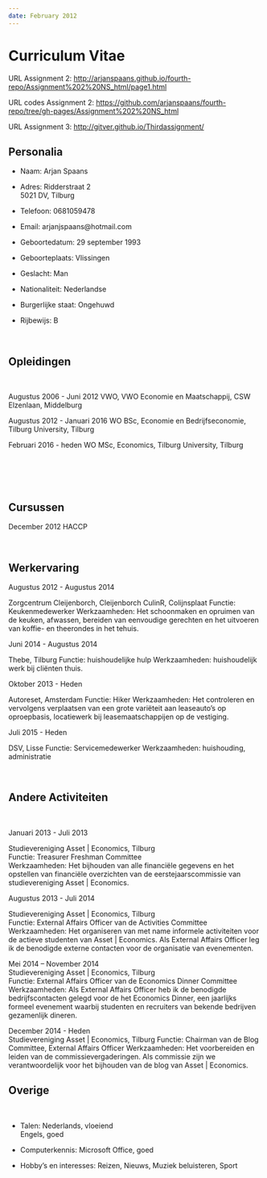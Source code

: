 ```yaml
---
date: February 2012
---
```


Curriculum Vitae
================

URL Assignment 2: http://arjanspaans.github.io/fourth-repo/Assignment%202%20NS_html/page1.html


URL codes Assignment 2: https://github.com/arjanspaans/fourth-repo/tree/gh-pages/Assignment%202%20NS_html

URL Assignment 3: http://gitver.github.io/Thirdassignment/


Personalia
----------

-   Naam: Arjan Spaans

-   Adres: Ridderstraat 2  
    5021 DV, Tilburg

-   Telefoon: 0681059478

-   Email: arjanjspaans\@hotmail.com

-   Geboortedatum: 29 september 1993

-   Geboorteplaats: Vlissingen

-   Geslacht: Man

-   Nationaliteit: Nederlandse

-   Burgerlijke staat: Ongehuwd

-   Rijbewijs: B

 

Opleidingen
-----------

 

Augustus 2006 - Juni 2012 VWO, VWO Economie en Maatschappij, CSW Elzenlaan,
Middelburg

Augustus 2012 - Januari 2016 WO BSc, Economie en Bedrijfseconomie, Tilburg
University, Tilburg

Februari 2016 - heden WO MSc, Economics, Tilburg University, Tilburg

 
=

Cursussen
---------

December 2012 HACCP

 

Werkervaring
------------

Augustus 2012 - Augustus 2014

Zorgcentrum Cleijenborch, Cleijenborch CulinR, Colijnsplaat Functie:
Keukenmedewerker Werkzaamheden: Het schoonmaken en opruimen van de keuken,
afwassen, bereiden van eenvoudige gerechten en het uitvoeren van koffie- en
theerondes in het tehuis.

Juni 2014 - Augustus 2014

Thebe, Tilburg Functie: huishoudelijke hulp Werkzaamheden: huishoudelijk werk
bij cliënten thuis.

Oktober 2013 - Heden

Autoreset, Amsterdam Functie: Hiker Werkzaamheden: Het controleren en vervolgens
verplaatsen van een grote variëteit aan leaseauto’s op oproepbasis, locatiewerk
bij leasemaatschappijen op de vestiging.

Juli 2015 - Heden

DSV, Lisse Functie: Servicemedewerker Werkzaamheden: huishouding, administratie

 

Andere Activiteiten
-------------------

 

Januari 2013 - Juli 2013

Studievereniging Asset \| Economics, Tilburg  
Functie: Treasurer Freshman Committee  
Werkzaamheden: Het bijhouden van alle financiële gegevens en het opstellen van
financiële overzichten van de eerstejaarscommissie van studievereniging Asset \|
Economics.

Augustus 2013 - Juli 2014

Studievereniging Asset \| Economics, Tilburg  
Functie: External Affairs Officer van de Activities Committee Werkzaamheden: Het
organiseren van met name informele activiteiten voor de actieve studenten van
Asset \| Economics. Als External Affairs Officer leg ik de benodigde externe
contacten voor de organisatie van evenementen.

Mei 2014 – November 2014  
Studievereniging Asset \| Economics, Tilburg  
Functie: External Affairs Officer van de Economics Dinner Committee  
Werkzaamheden: Als External Affairs Officer heb ik de benodigde
bedrijfscontacten gelegd voor de het Economics Dinner, een jaarlijks formeel
evenement waarbij studenten en recruiters van bekende bedrijven gezamenlijk
dineren.

December 2014 - Heden  
Studievereniging Asset \| Economics, Tilburg Functie: Chairman van de Blog
Committee, External Affairs Officer Werkzaamheden: Het voorbereiden en leiden
van de commissievergaderingen. Als commissie zijn we verantwoordelijk voor het
bijhouden van de blog van Asset \| Economics.

Overige
-------

 

-   Talen: Nederlands, vloeiend  
    Engels, goed

-   Computerkennis: Microsoft Office, goed

-   Hobby’s en interesses: Reizen, Nieuws, Muziek beluisteren, Sport
